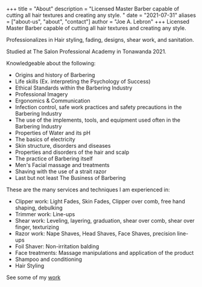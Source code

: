+++
title = "About"
description = "Licensed Master Barber capable of cutting all hair textures and creating any style. "
date = "2021-07-31"
aliases = ["about-us", "about", "contact"]
author = "Joe A. Lebron"
+++
Licensed Master Barber capable of cutting all hair textures and creating any style. 

Professionalizes in Hair styling, fading, designs, shear work, and sanitation. 

Studied at The Salon Professional Academy in Tonawanda 2021.

Knowledgeable about the following:
* Origins and history of Barbering
* Life skills (Ex. interpreting the Psychology of Success)
* Ethical Standards within the Barbering Industry
* Professional Imagery 
* Ergonomics & Communication
* Infection control, safe work practices and safety precautions in the Barbering Industry
* The use of the implements, tools, and equipment used often in the Barbering Industry
* Properties of Water and its pH
* The basics of electricity
* Skin structure, disorders and diseases
* Properties and disorders of the hair and scalp
* The practice of Barbering itself
* Men's Facial massage and treatments
* Shaving with the use of a strait razor
* Last but not least The Business of Barbering

These are the many services and techniques I am experienced in:

* Clipper work: Light Fades, Skin Fades, Clipper over comb, free hand shaping, debulking
* Trimmer work: Line-ups
* Shear work: Leveling, layering, graduation, shear over comb, shear over finger, texturizing 
* Razor work: Nape Shaves, Head Shaves, Face Shaves, precision line-ups 
* Foil Shaver: Non-irritation balding 
* Face treatments: Massage manipulations and application of the product
* Shampoo and conditioning
* Hair Styling 

See some of my [work](/projects)